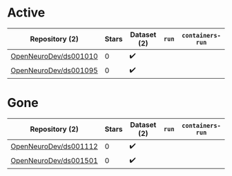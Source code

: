 # Active
| Repository (2) | Stars | Dataset (2) | `run` | `containers-run` |
| --- | --- | --- | --- | --- |
| [OpenNeuroDev/ds001010](https://github.com/OpenNeuroDev/ds001010) | 0 | :heavy_check_mark: |  |  |
| [OpenNeuroDev/ds001095](https://github.com/OpenNeuroDev/ds001095) | 0 | :heavy_check_mark: |  |  |

# Gone
| Repository (2) | Stars | Dataset (2) | `run` | `containers-run` |
| --- | --- | --- | --- | --- |
| [OpenNeuroDev/ds001112](https://github.com/OpenNeuroDev/ds001112) | 0 | :heavy_check_mark: |  |  |
| [OpenNeuroDev/ds001501](https://github.com/OpenNeuroDev/ds001501) | 0 | :heavy_check_mark: |  |  |
